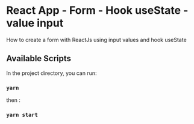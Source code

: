 # React App - Form - Hook useState - value input

How to create a form with ReactJs using input values and hook useState

## Available Scripts

In the project directory, you can run:

### `yarn`

then :

### `yarn start`
